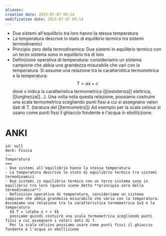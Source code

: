 ```yaml
---
aliases: 
creation date: 2023-07-07 09:14
modification date: 2023-07-07 09:14
---
```


- Due sistemi all'equilibrio tra loro hanno la stessa temperatura
- La temperatura descrive lo stato di equilibrio termico tra sistemi termodinamici
- Principio zero della termodinamica: Due sistemi in equilibrio termico con un terzo sistema sono in equilibrio tra di loro
- Definizione operativa di temperatura: consideriamo un sistema campione che abbia una grandezza misurabile che vari con la temperatura. Si assume una relazione tra la caratteristica termometrica e la temperatura:
  $$ T = \alpha x + c $$
  dove $x$ indica la caratteristica termometrica ([[resistenza]] elettrica, [[lunghezza]]...).
  Una volta nota questa relazione, possiamo costruire una scala termometrica scegliendo punti fissi a cui si assegnano valori dati di T. (taratura del [[termometro]])
  Ad esempio per la scala celsius si usano come punti fissi il ghiaccio fondente e l'acqua in ebollizzione.

# ANKI

```anki
id: null
deck: Fisica
---
Temperatura
===
- Due sistemi all'equilibrio hanno la stessa temperatura
- La temperatura descrive lo stato di equilibrio termico tra sistemi termodinamici
- Due sistemi in equilibrio termico con un terzo sistema sono in equilibrio tra loro (questo viene detto **principio zero della termodinamica**)
- Definizion operativa di temperatura, consideriamo un sistema campione che abbia grandezza misurabile che varia con la temperatura. Assumiamo una relazione tra la caratteristica termometrica $x$ e la temperatura
  $$ T = \alpha x + c $$
  possiamo quindi costuire una scala termometrica scegliendo punti fissi a cui assegnare i valori dati di T.
  Per la scala celsius possiamo usare come punti fissi il ghiaccio fondente e l'acqua in ebollizione
```


